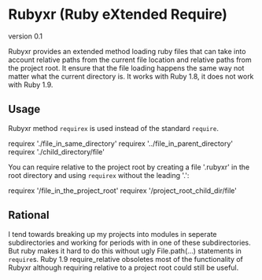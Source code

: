 # Rubyxr (Ruby eXtended Require)
version 0.1

Rubyxr provides an extended method loading ruby files that can take into account relative paths from the current file location and relative paths from the project root. It ensure that the file loading happens the same way not matter what the current directory is. It works with Ruby 1.8, it does not work with Ruby 1.9.

## Usage

Rubyxr method `requirex` is used instead of the standard `require`. 

  requirex './file_in_same_directory'
  requirex '../file_in_parent_directory'
  requirex './child_directory/file'

You can require relative to the project root by creating a file '.rubyxr' in the root directory and using `requirex` without the leading '.':

  requirex '/file_in_the_project_root'
  requirex '/project_root_child_dir/file'


## Rational

I tend towards breaking up my projects into modules in seperate subdirectories and working for periods with in one of these subdirectories. But ruby makes it hard to do this without ugly File.path(...) statements in `require`s. Ruby 1.9 require_relative obsoletes most of the functionality of Rubyxr although requiring relative to a project root could still be useful.

